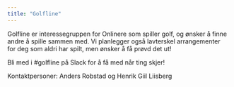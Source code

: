 ```yaml
---
title: "Golfline"
---
```


Golfline er interessegruppen for Onlinere som spiller golf, og ønsker å finne andre å spille sammen med. Vi planlegger også lavterskel arrangementer for deg som aldri har spilt, men ønsker å få prøvd det ut! 

Bli med i #golfline på Slack for å få med når ting skjer!

Kontaktpersoner: Anders Robstad og Henrik Giil Liisberg